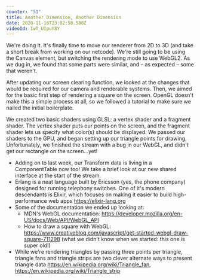 ```yaml
---
counter: "51"
title: Another Dimension, Another Dimension
date: 2020-11-16T23:02:58.580Z
videoId: IwT_UIpuY8Y
---
```

We're doing it. It's finally time to move our renderer from 2D to 3D (and take a short break from working on our netcode). We're still going to be using the Canvas element, but switching the rendering mode to use WebGL2. As we dug in, we found that some parts were similar, and – as expected – some that weren't.

After updating our screen clearing function, we looked at the changes that would be required for our camera and renderable systems. Then, we aimed for the basic first step of rendering a square on the screen. OpenGL doesn't make this a simple process at all, so we followed a tutorial to make sure we nailed the initial boilerplate. 

We created two basic shaders using GLSL: a vertex shader and a fragment shader. The vertex shader puts our points on the screen, and the fragment shader lets us specify what color(s) should be displayed. We passed our shaders to the GPU, and began setting up our triangle points for drawing. Unfortunately, we finished the stream with a bug in our WebGL, and didn't get our rectangle on the screen...yet!

- Adding on to last week, our Transform data is living in a ComponentTable now too! We take a brief look at our new shared interface at the start of the stream.
- Erlang is a neat language built by Ericsson (yes, the phone company) designed for running telephony switches. One of it's modern descendants is Elixir, which focuses on making it easier to build high-performance web apps https://elixir-lang.org
- Some of the documentation we ended up looking at:
    - MDN's WebGL documentation: https://developer.mozilla.org/en-US/docs/Web/API/WebGL_API 
    - How to draw a square with WebGL: https://www.creativebloq.com/javascript/get-started-webgl-draw-square-711298 (what we didn't know when we started: this one is super old!)
- While we're rendering triangles by passing three points per triangle, triangle fans and triangle strips are two clever alternate ways to present triangle data https://en.wikipedia.org/wiki/Triangle_fan, https://en.wikipedia.org/wiki/Triangle_strip
